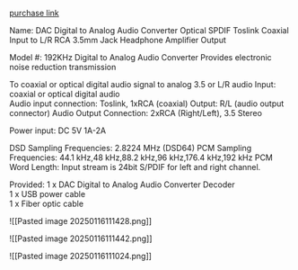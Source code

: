[purchase link](https://www.aliexpress.us/item/3256806226637742.html?spm=a2g0o.order_list.order_list_main.41.78911802JCV7yp&gatewayAdapt=glo2usa)

Name: DAC Digital to Analog Audio Converter Optical SPDIF Toslink Coaxial Input to L/R RCA 3.5mm Jack Headphone Amplifier Output

Model #: 192KHz Digital to Analog Audio Converter
Provides electronic noise reduction transmission

To coaxial or optical digital audio signal to analog 3.5 or L/R audio
Input: coaxial or optical digital audio  
Audio input connection: Toslink, 1xRCA (coaxial)
Output: R/L (audio output connector)
Audio Output Connection: 2xRCA (Right/Left), 3.5 Stereo

Power input: DC 5V 1A-2A

DSD Sampling Frequencies: 2.8224 MHz (DSD64)
PCM Sampling Frequencies: 44.1 kHz,48 kHz,88.2 kHz,96 kHz,176.4 kHz,192 kHz
PCM Word Length: Input stream is 24bit S/PDIF for left and right channel. 

Provided:
1 x DAC Digital to Analog Audio Converter Decoder  
1 x USB power cable  
1 x Fiber optic cable

![[Pasted image 20250116111428.png]]

![[Pasted image 20250116111442.png]]

![[Pasted image 20250116111024.png]]

